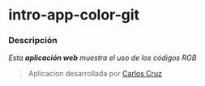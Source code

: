 # intro-app-color-git

### Descripción
*Esta **aplicación web** muestra el uso de los códigos RGB*

>Aplicacion desarrollada por [Carlos Cruz]()

